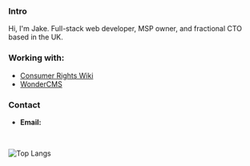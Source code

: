 ### Intro
Hi, I'm Jake. Full-stack web developer, MSP owner, and fractional CTO based in the UK.
### Working with:
  - [Consumer Rights Wiki](https://github.com/Consumer-Rights-Wiki-Org)
  - [WonderCMS](https://github.com/WonderCMS)

### Contact
- **Email:** 

<br/>


<!--![Jake's GitHub stats](https://github-readme-stats.vercel.app/api?username=codedbyjake&show_icons=true&theme=gruvbox&cache_seconds=3600)-->
![Top Langs](https://github-readme-stats.vercel.app/api/top-langs/?username=codedbyjake&layout=compact&hide=css,html&cache_seconds=3600)

